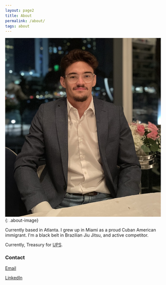 ```yaml
---
layout: page2
title: About
permalink: /about/
tags: about
---
```


![me](/images/me.jpg){: .about-image}

Currently based in Atlanta. I grew up in Miami as a proud Cuban American immigrant. I'm a black belt in Brazilian Jiu Jitsu, and active competitor.

Currently, Treasury for [UPS](https://www.ups.com/us/en/Home.page).

### Contact

[Email](mailto:ernestoriverao@gmail.com)

[LinkedIn](https://www.linkedin.com/in/ernestoorivera)
